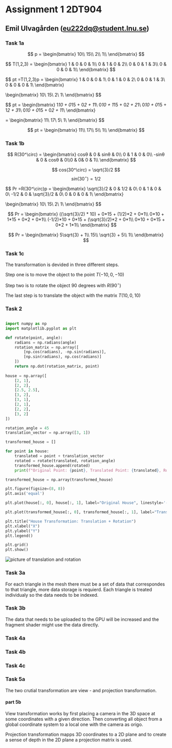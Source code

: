 # Assignment 1 2DT904

## Emil Ulvagården (<eu222dq@student.lnu.se>)

### Task 1a

$$ p = \begin{bmatrix}
10\\
15\\
2\\
1\\
\end{bmatrix}
$$

$$ T(1,2,3) = \begin{bmatrix}
1 & 0 & 0 & 1\\
0 & 1 & 0 & 2\\
0 & 0 & 1 & 3\\
0 & 0 & 0 & 1\\
\end{bmatrix} $$

$$ pt =T(1,2,3)p = \begin{bmatrix}
1 & 0 & 0 & 1\\
0 & 1 & 0 & 2\\
0 & 0 & 1 & 3\\
0 & 0 & 0 & 1\\
\end{bmatrix}

\begin{bmatrix}
10\\
15\\
2\\
1\\
\end{bmatrix}
$$

$$ pt = \begin{bmatrix}
1*10 + 0*15 + 0*2 + 1*1\\
0*10 + 1*15 + 0*2 + 2*1\\
0*10 + 0*15 + 1*2 + 3*1\\
0*10 + 0*15 + 0*2 + 1*1\\
\end{bmatrix}

= \begin{bmatrix}
11\\
17\\
5\\
1\\
\end{bmatrix}
$$

$$ pt = \begin{bmatrix}
11\\
17\\
5\\
1\\
\end{bmatrix}
$$

### Task 1b

$$ R(30^\circ) = \begin{bmatrix}
cosθ & 0 & sinθ & 0\\
0 & ​1 & 0 & 0\\
-sinθ & 0 & cosθ & 0\\
​0 & 0& 0 & 1​\\
\end{bmatrix}
$$

$$ cos(30^\circ) = \sqrt{3}/2 $$
$$ sin(30^\circ) = 1/2 $$

$$ Pr =R(30^\circ)p = \begin{bmatrix}
\sqrt{3}/2 & 0 & 1/2 & 0\\
0 & ​1 & 0 & 0\\
-1/2 & 0 & \sqrt{3}/2 & 0\\
​0 & 0 & 0 & 1​\\
\end{bmatrix}

\begin{bmatrix}
10\\
15\\
2\\
1\\
\end{bmatrix}
$$

$$ Pr = \begin{bmatrix}
((\sqrt{3}/2) * 10) + 0*15 + (1/2)*2 + 0*1\\
0*10 + 1*15 + 0*2 + 0*1\\
(-1/2)*10 + 0*15 + (\sqrt{3}/2)*2 + 0*1\\
0*10 + 0*15 + 0*2 + 1*1\\
\end{bmatrix}
$$

$$ Pr = \begin{bmatrix}
5\sqrt{3} + 1\\
15\\
\sqrt{3} + 5\\
1\\
\end{bmatrix}
$$

### Task 1c

The transformation is devided in three different steps.

Step one is to move the object to the point $T(-10,0,-10)$

Step two is to rotate the object 90 degrees with $R(90^\circ)$

The last step is to translate the object with the matrix $T(10,0,10)$

### Task 2

```Python

import numpy as np
import matplotlib.pyplot as plt

def rotate(point, angle):
    radians = np.radians(angle)
    rotation_matrix = np.array([
        [np.cos(radians), -np.sin(radians)],
        [np.sin(radians), np.cos(radians)]
    ])
    return np.dot(rotation_matrix, point)
    
house = np.array([
    [2, 1],
    [2, 2],
    [2.5, 2.5],
    [3, 2],
    [3, 1],
    [2, 1],
    [2, 2],
    [3, 2]
])

rotation_angle = 45 
translation_vector = np.array([3, 1])

transformed_house = []

for point in house:
    translated = point + translation_vector
    rotated = rotate(translated, rotation_angle)
    transformed_house.append(rotated)
    print(f"Original Point: {point}, Translated Point: {translated}, Rotated Point: {rotated}")

transformed_house = np.array(transformed_house)

plt.figure(figsize=(8, 8))
plt.axis('equal')

plt.plot(house[:, 0], house[:, 1], label="Original House", linestyle='--', marker='o')

plt.plot(transformed_house[:, 0], transformed_house[:, 1], label="Transformed House", marker='o')

plt.title("House Transformation: Translation + Rotation")
plt.xlabel("X")
plt.ylabel("Y")
plt.legend()

plt.grid()
plt.show()


```

![picture of translation and rotation](./Task2.png)

### Task 3a

For each triangle in the mesh there must be a set of data that correspondes to that triangle, more data storage is requierd. Each triangle is treated individualy so the data needs to be indexed.

### Task 3b

The data that needs to be uploaded to the GPU will be increased and the fragment shader might use the data directly.

### Task 4a

### Task 4b

### Task 4c

### Task 5a

The two crutial transformation are view - and projection transformation.

#### part 5b

View transformation works by first placing a camera in the 3D space at some coordinates with a given direction. Then converting all object from a global coordinate system to a local one with the camera as origo.

Projection transformation mapps 3D coordinates to a 2D plane and to create a sense of depth in the 2D plane a projection matrix is used.
